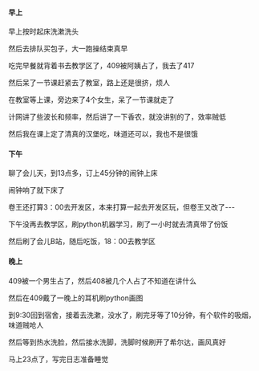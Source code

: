 #### 早上

早上按时起床洗漱洗头

然后去排队买包子，大一跑操结束真早

吃完早餐就背着书去教学区了，409被阿姨占了，我去了417

然后呆了一节课赶紧去了教室，路上还是很挤，烦人

在教室等上课，旁边来了4个女生，呆了一节课就走了

计网讲了些波长和频率，然后讲了一下香农，就没讲别的了，效率贼低

然后我在课上定了清真的汉堡吃，味道还可以，我也不是很饿

#### 下午

聊了会儿天，到13点多，订上45分钟的闹钟上床

闹钟响了就下床了

卷王还打算3：00去开发区，本来打算一起去开发区玩，但卷王又改了---

下午没再去教学区，刷python机器学习，刷了一小时就去清真带了份饭

然后刷了会儿B站，随后吃饭，18：00去教学区

#### 晚上

409被一个男生占了，然后408被几个人占了不知道在讲什么

然后在409戴了一晚上的耳机刷python画图

到9:30回到宿舍，接着去洗漱，没水了，刷完牙等了10分钟，有个软件的吸烟，味道贼呛人

然后等到热水洗脸，然后接水洗脚，洗脚时候刷开了希尔达，画风真好

马上23点了，写完日志准备睡觉